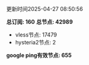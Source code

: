 更新时间2025-04-27 08:50:56

**总订阅: 160**
**总节点: 42989**
- vless节点: 17479
- hysteria2节点: 2

**google ping有效节点: 655**

